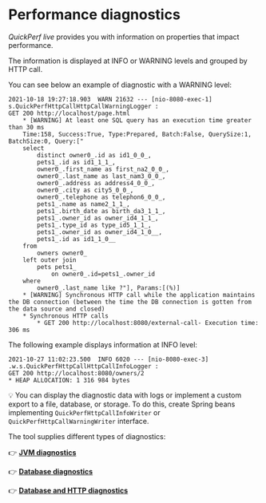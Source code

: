 # Performance diagnostics


_QuickPerf live_ provides you with information on properties that impact performance.

The information is displayed at INFO or WARNING levels and grouped by HTTP call.

You can see below an example of diagnostic with a WARNING level:
```
2021-10-18 19:27:18.903  WARN 21632 --- [nio-8080-exec-1] s.QuickPerfHttpCallHttpCallWarningLogger : 
GET 200 http://localhost/page.html
	* [WARNING] At least one SQL query has an execution time greater than 30 ms
	Time:158, Success:True, Type:Prepared, Batch:False, QuerySize:1, BatchSize:0, Query:["
    select
        distinct owner0_.id as id1_0_0_,
        pets1_.id as id1_1_1_,
        owner0_.first_name as first_na2_0_0_,
        owner0_.last_name as last_nam3_0_0_,
        owner0_.address as address4_0_0_,
        owner0_.city as city5_0_0_,
        owner0_.telephone as telephon6_0_0_,
        pets1_.name as name2_1_1_,
        pets1_.birth_date as birth_da3_1_1_,
        pets1_.owner_id as owner_id4_1_1_,
        pets1_.type_id as type_id5_1_1_,
        pets1_.owner_id as owner_id4_1_0__,
        pets1_.id as id1_1_0__ 
    from
        owners owner0_ 
    left outer join
        pets pets1_ 
            on owner0_.id=pets1_.owner_id 
    where
        owner0_.last_name like ?"], Params:[(%)]
	* [WARNING] Synchronous HTTP call while the application maintains the DB connection (between the time the DB connection is gotten from the data source and closed)
	* Synchronous HTTP calls
		* GET 200 http://localhost:8080/external-call- Execution time: 306 ms
```

The following example displays information at INFO level: 
```
2021-10-27 11:02:23.500  INFO 6020 --- [nio-8080-exec-3] .w.s.QuickPerfHttpCallHttpCallInfoLogger :
GET 200 http://localhost:8080/owners/2
* HEAP ALLOCATION: 1 316 984 bytes
```

:bulb:
You can display the diagnostic data with logs or implement a custom export to a file, database, or storage. To do this, create Spring beans implementing ```QuickPerfHttpCallInfoWriter``` or ```QuickPerfHttpCallWarningWriter``` interface.

The tool supplies different types of diagnostics:

:point_right: [**JVM diagnostics**](./jvm_diagnostics.md)

:point_right: [**Database diagnostics**](./database_diagnostics.md)

:point_right: [**Database and HTTP diagnostics**](./database_and_http_diagnostics.md)

